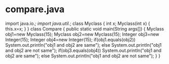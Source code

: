 # compare.java
import java.io.*;
import java.util.*;
class Myclass
{
  int x;
  Myclass(int x)
 {
   this.x=x;
 }
}
class Compare
{
	public static void main(String args[])
	{
		Myclass obj1=new Myclass(15);
		Myclass obj2=new Myclass(15);
		Integer obj3=new Integer(15);
		Integer obj4=new Integer(15);
		if(obj1.equals(obj2))
		System.out.println("obj1 and obj2 are same");
		else 
  		System.out.println("obj1 and obj2 are not same");
		if(obj3.equals(obj4))
		System.out.println("obj1 and obj2 are same");
		else 
  		System.out.println("obj1 and obj2 are not same");
}
}
		
		
